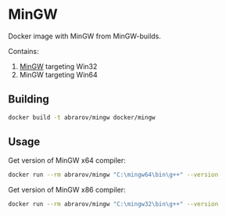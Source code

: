 # MinGW
 
Docker image with MinGW from MinGW-builds. 

Contains:

1. [MinGW](https://sourceforge.net/projects/mingw-w64/files/Toolchains%20targetting%20Win32/Personal%20Builds/mingw-builds/) targeting Win32
1. MinGW targeting Win64

## Building

```bash
docker build -t abrarov/mingw docker/mingw
```

## Usage

Get version of MinGW x64 compiler:

```bash
docker run --rm abrarov/mingw "C:\mingw64\bin\g++" --version
```

Get version of MinGW x86 compiler:

```bash
docker run --rm abrarov/mingw "C:\mingw32\bin\g++" --version
```
